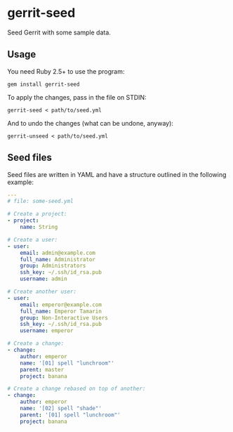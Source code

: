 # gerrit-seed

Seed Gerrit with some sample data.

## Usage

You need Ruby 2.5+ to use the program:

    gem install gerrit-seed

To apply the changes, pass in the file on STDIN:

    gerrit-seed < path/to/seed.yml

And to undo the changes (what can be undone, anyway):

    gerrit-unseed < path/to/seed.yml

## Seed files

Seed files are written in YAML and have a structure outlined in the following
example:

```yaml
---
# file: some-seed.yml

# Create a project:
- project:
    name: String

# Create a user:
- user:
    email: admin@example.com
    full_name: Administrator
    group: Administrators
    ssh_key: ~/.ssh/id_rsa.pub
    username: admin

# Create another user:
- user:
    email: emperor@example.com
    full_name: Emperor Tamarin
    group: Non-Interactive Users
    ssh_key: ~/.ssh/id_rsa.pub
    username: emperor

# Create a change:
- change:
    author: emperor
    name: '[01] spell "lunchroom"'
    parent: master
    project: banana

# Create a change rebased on top of another:
- change:
    author: emperor
    name: '[02] spell "shade"'
    parent: '[01] spell "lunchroom"'
    project: banana
```
